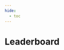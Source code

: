 ```yaml
---
hide:
  - toc
---
```



# **Leaderboard**

<div class="card-container">
    <!-- 动态生成卡片 -->
    <script>
        const cardData = [
            { img: "assets/images/atari.gif", 
              title: "Arcade Learning Environment", 
              desc: "Atari 2600 games.", 
              link: "benchmarks/ale"},
            { img: "assets/images/procgen.gif", 
              title: "Procgen", 
              desc: "Procedurally-generated environments.",
              link: "benchmarks/procgen"},
            { img: "assets/images/dmc.gif", 
              title: "DeepMind Control Suite", 
              desc: "Continuous control tasks powered by MuJoCo physics engine.",
              link: "benchmarks/dmc"},
            { img: "assets/images/minedojo.gif", 
              title: "Minedojo", 
              desc: "Open-ended exploration tasks built on Minecraft.",
              link: "benchmarks/mc"},
            { img: "assets/images/minigrid.gif", 
              title: "MiniGrid", 
              desc: "2D grid-world environments with goal-oriented tasks.",
              link: "benchmarks/mg"},
            { img: "assets/images/craftax.gif", 
              title: "Craftax", 
              desc: "A lightning-fast benchmark for open-ended RL.",
              link: "benchmarks/ct"},
            { img: "assets/images/meta-world.gif", 
              title: "Meta-World", 
              desc: "An open-source simulated benchmark for meta-RL and multi-task learning.",
              link: "benchmarks/mw"},
            { img: "assets/images/vizdoom.gif", 
              title: "ViZDoom", 
              desc: "Library for developing AI bots that play Doom using visual information.",
              link: "benchmarks/vd"},
            { img: "assets/images/smb.gif", 
              title: "Super Mario Bros", 
              desc: "Super Mario Bros on the Nintendo entertainment system.",
              link: "benchmarks/smb"},
            { img: "assets/images/d4rl.gif", 
              title: "D4RL", 
              desc: "An open-source benchmark for offline RL.",
              link: "benchmarks/d4rl"}
        ];

        const cardContainer = document.querySelector('.card-container');

        cardData.forEach(data => {
            const card = document.createElement('a');
            card.className = 'card';
            card.href = data.link;
            card.target = "_self";

            card.innerHTML = `
                <img src="${data.img}" alt="">
                <div class="card-content">
                    <h2>${data.title}</h2>
                    <p>${data.desc}</p>
                </div>
            `;

            cardContainer.appendChild(card);
        });
    </script>
    <br>
</div>


# **Upload Your Agent**
Evaluate your excellent agent following

# **Cite Us**
If you use **RLLTE Arena** in your research, please cite this project like this:
```bibtex
@article{yuan2025arena,
  title={Arena}, 
  author={Mingqi Yuan and Qi Wang and Bo Li and Xin Jin and Wenjun Zeng},
  year={2025},
  journal={arXiv preprint arXiv:}
}
```

# **Powered by**
<div style="display: flex; flex-wrap: wrap; gap: 10px; justify-content: center;">
  <div style="flex: 0 0 30%; display: flex; justify-content: center; align-items: center;">
    <img src="assets/images/logos/logo_polyu.svg" alt="Image 1" style="max-width: 100%; height: auto;">
  </div>
  <div style="flex: 0 0 30%; display: flex; justify-content: center; align-items: center;">
    <img src="assets/images/logos/logo_sjtu.svg" alt="Image 2" style="max-width: 100%; height: auto;">
  </div>
  <div style="flex: 0 0 30%; display: flex; justify-content: center; align-items: center;">
    <img src="assets/images/logos/logo_eias.png" alt="Image 3" style="max-width: 100%; height: auto;">
  </div>
  <div style="flex: 0 0 30%; display: flex; justify-content: center; align-items: center;">
    <img src="assets/images/logos/logo_idt.png" alt="Image 4" style="max-width: 100%; height: auto;">
  </div>
  <div style="flex: 0 0 30%; display: flex; justify-content: center; align-items: center;">
    <img src="assets/images/logos/logo_ustc.svg" alt="Image 5" style="max-width: 100%; height: auto;">
  </div>
  <div style="flex: 0 0 30%; display: flex; justify-content: center; align-items: center;">
    <img src="assets/images/logos/logo_purdue.svg" alt="Image 6" style="max-width: 100%; height: auto;">
  </div>
</div>